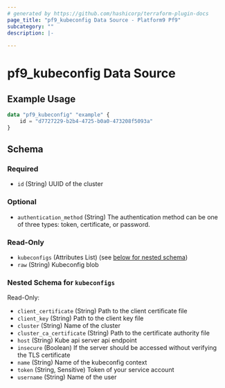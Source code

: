 ```yaml
---
# generated by https://github.com/hashicorp/terraform-plugin-docs
page_title: "pf9_kubeconfig Data Source - Platform9 Pf9"
subcategory: ""
description: |-
  
---
```


# pf9_kubeconfig Data Source

  

## Example Usage

```terraform
data "pf9_kubeconfig" "example" {
    id = "d7727229-b2b4-4725-b0a0-473208f5093a"
}
```

<!-- schema generated by tfplugindocs -->
## Schema

### Required

- `id` (String) UUID of the cluster

### Optional

- `authentication_method` (String) The authentication method can be one of three types: token, certificate, or password.

### Read-Only

- `kubeconfigs` (Attributes List) (see [below for nested schema](#nestedatt--kubeconfigs))
- `raw` (String) Kubeconfig blob

<a id="nestedatt--kubeconfigs"></a>
### Nested Schema for `kubeconfigs`

Read-Only:

- `client_certificate` (String) Path to the client certificate file
- `client_key` (String) Path to the client key file
- `cluster` (String) Name of the cluster
- `cluster_ca_certificate` (String) Path to the certificate authority file
- `host` (String) Kube api server api endpoint
- `insecure` (Boolean) If the server should be accessed without verifying the TLS certificate
- `name` (String) Name of the kubeconfig context
- `token` (String, Sensitive) Token of your service account
- `username` (String) Name of the user
